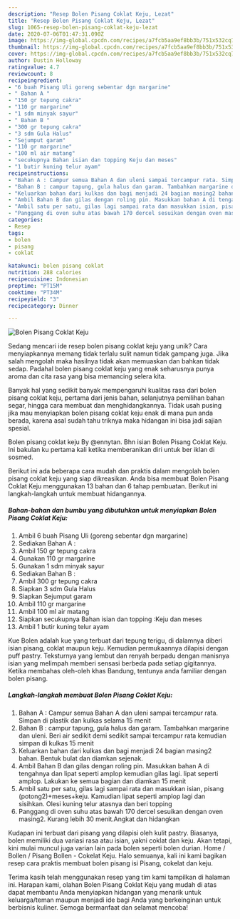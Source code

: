 ```yaml
---
description: "Resep Bolen Pisang Coklat Keju, Lezat"
title: "Resep Bolen Pisang Coklat Keju, Lezat"
slug: 1065-resep-bolen-pisang-coklat-keju-lezat
date: 2020-07-06T01:47:31.090Z
image: https://img-global.cpcdn.com/recipes/a7fcb5aa9ef8bb3b/751x532cq70/bolen-pisang-coklat-keju-foto-resep-utama.jpg
thumbnail: https://img-global.cpcdn.com/recipes/a7fcb5aa9ef8bb3b/751x532cq70/bolen-pisang-coklat-keju-foto-resep-utama.jpg
cover: https://img-global.cpcdn.com/recipes/a7fcb5aa9ef8bb3b/751x532cq70/bolen-pisang-coklat-keju-foto-resep-utama.jpg
author: Dustin Holloway
ratingvalue: 4.7
reviewcount: 8
recipeingredient:
- "6 buah Pisang Uli goreng sebentar dgn margarine"
- " Bahan A "
- "150 gr tepung cakra"
- "110 gr margarine"
- "1 sdm minyak sayur"
- " Bahan B "
- "300 gr tepung cakra"
- "3 sdm Gula Halus"
- "Sejumput garam"
- "110 gr margarine"
- "100 ml air matang"
- "secukupnya Bahan isian dan topping Keju dan meses"
- "1 butir kuning telur ayam"
recipeinstructions:
- "Bahan A : Campur semua Bahan A dan uleni sampai tercampur rata. Simpan di plastik dan kulkas selama 15 menit"
- "Bahan B : campur tapung, gula halus dan garam. Tambahkan margarine dan uleni. Beri air sedikit demi sedikit sampai tercampur rata kemudian simpan di kulkas 15 menit"
- "Keluarkan bahan dari kulkas dan bagi menjadi 24 bagian masing2 bahan. Bentuk bulat dan diamkan sejenak."
- "Ambil Bahan B dan gilas dengan roling pin. Masukkan bahan A di tengahnya dan lipat seperti amplop kemudian gilas lagi. lipat seperti amplop. Lakukan ke semua bagian dan diamkan 15 menit"
- "Ambil satu per satu, gilas lagi sampai rata dan masukkan isian, pisang (potong2)+meses+keju. Kamudian lipat seperti amplop lagi dan sisihkan. Olesi kuning telur atasnya dan beri topping"
- "Panggang di oven suhu atas bawah 170 dercel sesuikan dengan oven masing2. Kurang lebih 30 menit.Angkat dan hidangkan"
categories:
- Resep
tags:
- bolen
- pisang
- coklat

katakunci: bolen pisang coklat 
nutrition: 288 calories
recipecuisine: Indonesian
preptime: "PT15M"
cooktime: "PT34M"
recipeyield: "3"
recipecategory: Dinner

---
```



![Bolen Pisang Coklat Keju](https://img-global.cpcdn.com/recipes/a7fcb5aa9ef8bb3b/751x532cq70/bolen-pisang-coklat-keju-foto-resep-utama.jpg)

Sedang mencari ide resep bolen pisang coklat keju yang unik? Cara menyiapkannya memang tidak terlalu sulit namun tidak gampang juga. Jika salah mengolah maka hasilnya tidak akan memuaskan dan bahkan tidak sedap. Padahal bolen pisang coklat keju yang enak seharusnya punya aroma dan cita rasa yang bisa memancing selera kita.

Banyak hal yang sedikit banyak mempengaruhi kualitas rasa dari bolen pisang coklat keju, pertama dari jenis bahan, selanjutnya pemilihan bahan segar, hingga cara membuat dan menghidangkannya. Tidak usah pusing jika mau menyiapkan bolen pisang coklat keju enak di mana pun anda berada, karena asal sudah tahu triknya maka hidangan ini bisa jadi sajian spesial.

Bolen pisang coklat keju By @ennytan. Bhn isian Bolen Pisang Coklat Keju. Ini bakulan ku pertama kali ketika memberanikan diri untuk ber iklan di sosmed.


Berikut ini ada beberapa cara mudah dan praktis dalam mengolah bolen pisang coklat keju yang siap dikreasikan. Anda bisa membuat Bolen Pisang Coklat Keju menggunakan 13 bahan dan 6 tahap pembuatan. Berikut ini langkah-langkah untuk membuat hidangannya.

<!--inarticleads1-->

##### Bahan-bahan dan bumbu yang dibutuhkan untuk menyiapkan Bolen Pisang Coklat Keju:

1. Ambil 6 buah Pisang Uli (goreng sebentar dgn margarine)
1. Sediakan  Bahan A :
1. Ambil 150 gr tepung cakra
1. Gunakan 110 gr margarine
1. Gunakan 1 sdm minyak sayur
1. Sediakan  Bahan B :
1. Ambil 300 gr tepung cakra
1. Siapkan 3 sdm Gula Halus
1. Siapkan Sejumput garam
1. Ambil 110 gr margarine
1. Ambil 100 ml air matang
1. Siapkan secukupnya Bahan isian dan topping :Keju dan meses
1. Ambil 1 butir kuning telur ayam


Kue Bolen adalah kue yang terbuat dari tepung terigu, di dalamnya diberi isian pisang, coklat maupun keju. Kemudian permukaannya dilapisi dengan puff pastry. Teksturnya yang lembut dan renyah berpadu dengan manisnya isian yang melimpah memberi sensasi berbeda pada setiap gigitannya. Ketika membahas oleh-oleh khas Bandung, tentunya anda familiar dengan bolen pisang. 

<!--inarticleads2-->

##### Langkah-langkah membuat Bolen Pisang Coklat Keju:

1. Bahan A : Campur semua Bahan A dan uleni sampai tercampur rata. Simpan di plastik dan kulkas selama 15 menit
1. Bahan B : campur tapung, gula halus dan garam. Tambahkan margarine dan uleni. Beri air sedikit demi sedikit sampai tercampur rata kemudian simpan di kulkas 15 menit
1. Keluarkan bahan dari kulkas dan bagi menjadi 24 bagian masing2 bahan. Bentuk bulat dan diamkan sejenak.
1. Ambil Bahan B dan gilas dengan roling pin. Masukkan bahan A di tengahnya dan lipat seperti amplop kemudian gilas lagi. lipat seperti amplop. Lakukan ke semua bagian dan diamkan 15 menit
1. Ambil satu per satu, gilas lagi sampai rata dan masukkan isian, pisang (potong2)+meses+keju. Kamudian lipat seperti amplop lagi dan sisihkan. Olesi kuning telur atasnya dan beri topping
1. Panggang di oven suhu atas bawah 170 dercel sesuikan dengan oven masing2. Kurang lebih 30 menit.Angkat dan hidangkan


Kudapan ini terbuat dari pisang yang dilapisi oleh kulit pastry. Biasanya, bolen memiliki dua variasi rasa atau isian, yakni coklat dan keju. Akan tetapi, kini mulai muncul juga varian lain pada bolen seperti bolen durian. Home / Bollen / Pisang Bollen - Cokelat Keju. Halo semuanya, kali ini kami bagikan resep cara praktis membuat bolen pisang isi Pisang, cokelat dan keju. 

Terima kasih telah menggunakan resep yang tim kami tampilkan di halaman ini. Harapan kami, olahan Bolen Pisang Coklat Keju yang mudah di atas dapat membantu Anda menyiapkan hidangan yang menarik untuk keluarga/teman maupun menjadi ide bagi Anda yang berkeinginan untuk berbisnis kuliner. Semoga bermanfaat dan selamat mencoba!
